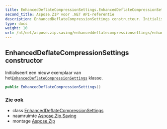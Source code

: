 ```yaml
---
title: EnhancedDeflateCompressionSettings.EnhancedDeflateCompressionSettings
second_title: Aspose.ZIP voor .NET API-referentie
description: EnhancedDeflateCompressionSettings constructeur. Initialiseert een nieuw exemplaar van hetEnhancedDeflateCompressionSettings klasse.
type: docs
weight: 10
url: /nl/net/aspose.zip.saving/enhanceddeflatecompressionsettings/enhanceddeflatecompressionsettings/
---
```

## EnhancedDeflateCompressionSettings constructor

Initialiseert een nieuw exemplaar van het[`EnhancedDeflateCompressionSettings`](../) klasse.

```csharp
public EnhancedDeflateCompressionSettings()
```

### Zie ook

* class [EnhancedDeflateCompressionSettings](../)
* naamruimte [Aspose.Zip.Saving](../../enhanceddeflatecompressionsettings/)
* montage [Aspose.Zip](../../../)


